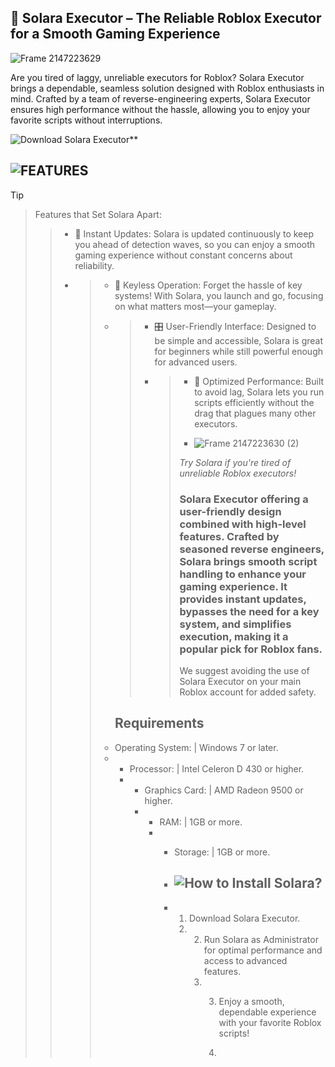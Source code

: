 ## 🌌 Solara Executor – The Reliable Roblox Executor for a Smooth Gaming Experience

![Frame 2147223629](https://github.com/user-attachments/assets/c99c97c7-39e2-44d4-9d71-e4ac81a61862)



Are you tired of laggy, unreliable executors for Roblox? Solara Executor brings a dependable, seamless solution designed with Roblox enthusiasts in mind. Crafted by a team of reverse-engineering experts, Solara Executor ensures high performance without the hassle, allowing you to enjoy your favorite scripts without interruptions.

![Download Solara Executor](https://img.shields.io/badge/Download-Solara%20Executor-blueviolet)**
## ![FEATURES](https://github.com/user-attachments/assets/f63a4849-c5b0-4de2-88b5-ec60a65ebc29)


> [!TIP]
> > Features that Set Solara Apart:
> > > * 🌟 Instant Updates: Solara is updated continuously to keep you ahead of detection waves, so you can enjoy a smooth gaming experience without constant concerns about reliability.
> > > * > * 🔐 Keyless Operation: Forget the hassle of key systems! With Solara, you launch and go, focusing on what matters most—your gameplay.
> > >   > * > * 🎛️ User-Friendly Interface: Designed to be simple and accessible, Solara is great for beginners while still powerful enough for advanced users.
> > >   >   > * > * 🚀 Optimized Performance: Built to avoid lag, Solara lets you run scripts efficiently without the drag that plagues many other executors.
> > >   >   >   >
> > >   >   >   > * ![Frame 2147223630 (2)](https://github.com/user-attachments/assets/c565c3ea-a34a-403c-b823-f5606a0ec382)
> > >   >   >   >
> > >   >   >   > *Try Solara if you're tired of unreliable Roblox executors!*
> > >   >   >   >
> > >   >   >   > ### Solara Executor offering a user-friendly design combined with high-level features. Crafted by seasoned reverse engineers, Solara brings smooth script handling to enhance your gaming experience. It provides instant updates, bypasses the need for a key system, and simplifies execution, making it a popular pick for Roblox fans.
> > >   >   >   >
> > >   >   >   > We suggest avoiding the use of Solara Executor on your main Roblox account for added safety.
> > >   >   
> > >   >   ## Requirements
> > >   >
> > >   > - Operating System: | Windows 7 or later.
> > >   > - - Processor: | Intel Celeron D 430 or higher.
> > >   >   - - Graphics Card: | AMD Radeon 9500 or higher.
> > >   >     - - RAM: | 1GB or more.
> > >   >       - - Storage: | 1GB or more.
> > >   >        
> > >   >         - ## ![How to Install Solara?](https://github.com/user-attachments/assets/885444a7-bfb5-411c-965b-273225910f78)
> > >   >        
> > >   >         - 1. Download Solara Executor.
> > >   >           2. 2. Run Solara as Administrator for optimal performance and access to advanced features.
> > >   >              3. 3. Enjoy a smooth, dependable experience with your favorite Roblox scripts!
> > >   >                
> > >   >                 4. 
